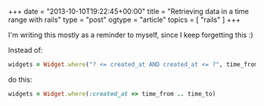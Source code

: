 +++
date = "2013-10-10T19:22:45+00:00"
title = "Retrieving data in a time range with rails"
type = "post"
ogtype = "article"
topics = [ "rails" ]
+++

I'm writing this mostly as a reminder to myself, since I keep forgetting this :)

Instead of:

```ruby
widgets = Widget.where("? <= created_at AND created_at <= ?", time_from, time_to)
```

do this:

```ruby
widgets = Widget.where(:created_at => time_from .. time_to)
```
